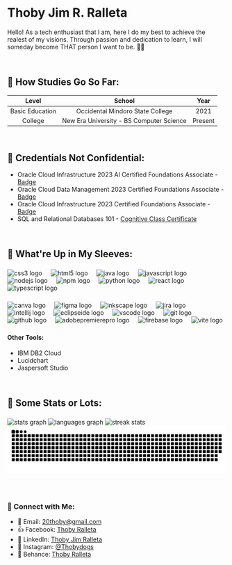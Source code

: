 
<h1>Thoby Jim R. Ralleta</h1>

Hello! As a tech enthusiast that I am, here I do my best to achieve the realest of my visions. Through passion and dedication to learn, I will someday become THAT person I want to be. 👾✨

<br>

<h2> 🎒 How Studies Go So Far: </h3>


| Level   |      School      |  Year |
|:----------:|:-------------:|:------:|
| Basic Education |  Occidental Mindoro State College | 2021 |
| College |    New Era University - BS Computer Science |   Present |


<br>

<h2> 📜 Credentials Not Confidential: </h3>

- Oracle Cloud Infrastructure 2023 AI Certified Foundations Associate - [Badge](https://catalog-education.oracle.com/pls/certview/sharebadge?id=CADD03CD685A7E5A36286281B1C3A623736C72577520750BB968EDFC56F28727&fbclid=IwAR2Q4l45c-zox1LipUBOR0D_BzndRfDYPU--7J4dFGUrA-ghwYBS_krY5TQ)
- Oracle Cloud Data Management 2023 Certified Foundations Associate - [Badge](https://catalog-education.oracle.com/pls/certview/sharebadge?id=BACEF1F0CCE42D50627EA5F2810C5B3CA219CC34BBD645DDC6EA44E8FD8FFD7C&fbclid=IwAR00SLu-F6Tv9AYwmjf5HoKh0fFS90XydvJ13tkqv-ooI67E7QIIbunAwAw)
- Oracle Cloud Infrastructure 2023 Certified Foundations Associate - [Badge](https://catalog-education.oracle.com/pls/certview/sharebadge?id=76BAECB4BEE0BC617607CA8809FEA82FAC55EC7708742645411B91ABA0098391&fbclid=IwAR120RPu4tlhKPXVUO4pNYvkZvnOEGSprDJROwJz038piuYYFIUboj_2mRQ)
- SQL and Relational Databases 101 - [Cognitive Class Certificate](https://courses.cognitiveclass.ai/certificates/564dadc89a224c93b138232052c052b2)


<br>

<h2> 📇 What're Up in My Sleeves: </h3>

###

<div>
  <img src="https://cdn.jsdelivr.net/gh/devicons/devicon/icons/css3/css3-original.svg" height="40" alt="css3 logo"  />
  <img width="12" />
  <img src="https://cdn.jsdelivr.net/gh/devicons/devicon/icons/html5/html5-original.svg" height="40" alt="html5 logo"  />
  <img width="12" />
  <img src="https://cdn.jsdelivr.net/gh/devicons/devicon/icons/java/java-original.svg" height="40" alt="java logo"  />
  <img width="12" />
  <img src="https://cdn.jsdelivr.net/gh/devicons/devicon/icons/javascript/javascript-original.svg" height="40" alt="javascript logo"  />
  <img width="12" />
  <img src="https://cdn.jsdelivr.net/gh/devicons/devicon/icons/nodejs/nodejs-original.svg" height="40" alt="nodejs logo"  />
  <img width="12" />
  <img src="https://cdn.jsdelivr.net/gh/devicons/devicon/icons/npm/npm-original-wordmark.svg" height="40" alt="npm logo"  />
  <img width="12" />
  <img src="https://cdn.jsdelivr.net/gh/devicons/devicon/icons/python/python-original.svg" height="40" alt="python logo"  />
  <img width="12" />
  <img src="https://cdn.jsdelivr.net/gh/devicons/devicon/icons/react/react-original.svg" height="40" alt="react logo"  />
  <img width="12" />
  <img src="https://cdn.jsdelivr.net/gh/devicons/devicon/icons/typescript/typescript-original.svg" height="40" alt="typescript logo"  />
</div>

###

<div>
  <img src="https://cdn.jsdelivr.net/gh/devicons/devicon/icons/canva/canva-original.svg" height="40" alt="canva logo"  />
  <img width="12" />
  <img src="https://cdn.jsdelivr.net/gh/devicons/devicon/icons/figma/figma-original.svg" height="40" alt="figma logo"  />
  <img width="12" />
  <img src="https://cdn.jsdelivr.net/gh/devicons/devicon/icons/inkscape/inkscape-original.svg" height="40" alt="inkscape logo"  />
  <img width="12" />
  <img src="https://cdn.jsdelivr.net/gh/devicons/devicon/icons/jira/jira-original.svg" height="40" alt="jira logo"  />
  <img width="12" />
  <img src="https://cdn.jsdelivr.net/gh/devicons/devicon/icons/intellij/intellij-original.svg" height="40" alt="intellij logo"  />
  <img width="12" />
  <img src="https://skillicons.dev/icons?i=eclipse" height="40" alt="eclipseide logo"  />
  <img width="12" />
  <img src="https://cdn.jsdelivr.net/gh/devicons/devicon/icons/vscode/vscode-original.svg" height="40" alt="vscode logo"  />
  <img width="12" />
  <img src="https://skillicons.dev/icons?i=git" height="40" alt="git logo"  />
  <img width="12" />
  <img src="https://skillicons.dev/icons?i=github" height="40" alt="github logo"  />
  <img width="12" />
  <img src="https://skillicons.dev/icons?i=pr" height="40" alt="adobepremierepro logo"  />
  <img width="12" />
  <img src="https://cdn.jsdelivr.net/gh/devicons/devicon/icons/firebase/firebase-plain.svg" height="40" alt="firebase logo"  />
  <img width="12" />
  <img src="https://skillicons.dev/icons?i=vite" height="40" alt="vite logo"  />
</div>

###

#### Other Tools:
- IBM DB2 Cloud
- Lucidchart
- Jaspersoft Studio

<br>

<h2> 💯 Some Stats or Lots:</h3>

###

<div>
 
  <img src="https://github-readme-stats.vercel.app/api?username=thobidogs&hide_title=true&hide_rank=true&show_icons=true&include_all_commits=true&count_private=true&disable_animations=false&theme=graywhite&locale=en&hide_border=true&order=1" height="100" alt="stats graph"  />
  <img src="https://github-readme-stats.vercel.app/api/top-langs?username=thobidogs&locale=en&hide_title=true&layout=compact&card_width=320&langs_count=5&theme=graywhite&hide_border=true&order=2" height="100" alt="languages graph"  />
   <img height="100" src="https://github-readme-streak-stats-salesp07.vercel.app/?user=PiaMacalanda&count_private=true&theme=graywhite&border_radius=10&hide_border=true&order=3" alt="streak stats"/>
</div>

<img src="https://raw.githubusercontent.com/thobidogs/thobidogs/output/snake.svg" alt="Snake animation" />

###

<br>

<h3> 🫱 Connect with Me: </h3>
  
- 📧 Email: [20thoby@gmail.com](mailto:20thoby@gmail.com)
- 👍 Facebook: [Thoby Ralleta](https://web.facebook.com/thoby.ralleta)
- 🔗 LinkedIn: [Thoby Jim Ralleta](https://www.linkedin.com/in/thoby-jim-ralleta-5797282a2)
- 📸 Instagram: [@Thobydogs](https://www.instagram.com/thobydogs/)
- 📱 Behance: [Thoby Ralleta](https://www.behance.net/thobyralleta)

